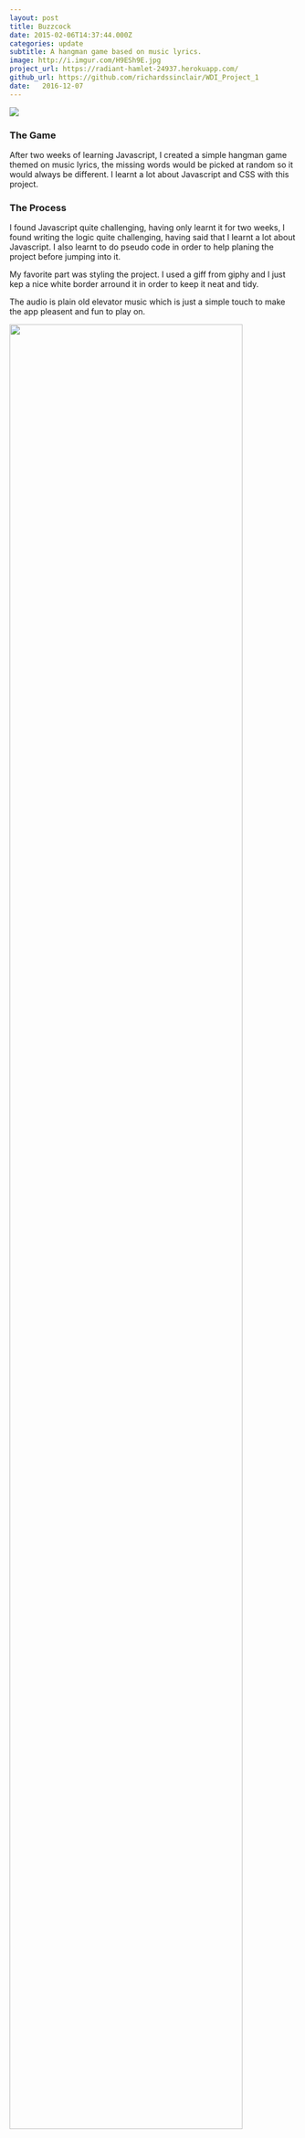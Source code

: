```yaml
---
layout: post
title: Buzzcock
date: 2015-02-06T14:37:44.000Z
categories: update
subtitle: A hangman game based on music lyrics.
image: http://i.imgur.com/H9ESh9E.jpg
project_url: https://radiant-hamlet-24937.herokuapp.com/
github_url: https://github.com/richardssinclair/WDI_Project_1
date:   2016-12-07
---
```


<img src="http://i.imgur.com/nrdsiHm.png" class="fit image">

### The Game

After two weeks of learning Javascript, I created a simple hangman game themed on music lyrics, the missing words would be picked at random so it would always be different. I learnt a lot about Javascript and CSS with this project.

### The Process


I found Javascript quite challenging, having only learnt it for two weeks, I found writing the logic quite challenging, having said that I learnt a lot about Javascript. I also learnt to do pseudo code in order to help planing the project before jumping into it.

My favorite part was styling the project. I used a giff from giphy and I just kep a nice white border arround it in order to keep it neat and tidy.

The audio is plain old elevator music which is just a simple touch to make the app pleasent and fun to play on.

<img width="90%" src="http://i.imgur.com/nrdsiHm.png">

### Tech used

- HTML 5
- CSS3
- Javascript / jQuery.

Read more about it [here](https://github.com/richardssinclair/WDI_Project_1)

Try it here: [Buzzcock](https://radiant-hamlet-24937.herokuapp.com/)
